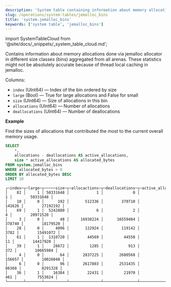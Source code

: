```yaml
---
description: 'System table containing information about memory allocations done via jemalloc allocator in different size classes (bins) aggregated from all arenas.'
slug: /operations/system-tables/jemalloc_bins
title: 'system.jemalloc_bins'
keywords: ['system table', 'jemalloc_bins']
---
```


import SystemTableCloud from '@site/docs/_snippets/_system_table_cloud.md';

<SystemTableCloud/>

Contains information about memory allocations done via jemalloc allocator in different size classes (bins) aggregated from all arenas.
These statistics might not be absolutely accurate because of thread local caching in jemalloc.

Columns:

- `index` (UInt64) — Index of the bin ordered by size
- `large` (Bool) — True for large allocations and False for small
- `size` (UInt64) — Size of allocations in this bin
- `allocations` (UInt64) — Number of allocations
- `deallocations` (UInt64) — Number of deallocations

**Example**

Find the sizes of allocations that contributed the most to the current overall memory usage.

``` sql
SELECT
    *,
    allocations - deallocations AS active_allocations,
    size * active_allocations AS allocated_bytes
FROM system.jemalloc_bins
WHERE allocated_bytes > 0
ORDER BY allocated_bytes DESC
LIMIT 10
```

``` text
┌─index─┬─large─┬─────size─┬─allocactions─┬─deallocations─┬─active_allocations─┬─allocated_bytes─┐
│    82 │     1 │ 50331648 │            1 │             0 │                  1 │        50331648 │
│    10 │     0 │      192 │       512336 │        370710 │             141626 │        27192192 │
│    69 │     1 │  5242880 │            6 │             2 │                  4 │        20971520 │
│     3 │     0 │       48 │     16938224 │      16559484 │             378740 │        18179520 │
│    28 │     0 │     4096 │       122924 │        119142 │               3782 │        15491072 │
│    61 │     1 │  1310720 │        44569 │         44558 │                 11 │        14417920 │
│    39 │     1 │    28672 │         1285 │           913 │                372 │        10665984 │
│     4 │     0 │       64 │      2837225 │       2680568 │             156657 │        10026048 │
│     6 │     0 │       96 │      2617803 │       2531435 │              86368 │         8291328 │
│    36 │     1 │    16384 │        22431 │         21970 │                461 │         7553024 │
└───────┴───────┴──────────┴──────────────┴───────────────┴────────────────────┴─────────────────┘
```
